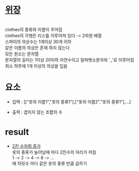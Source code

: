# [위장](https://school.programmers.co.kr/learn/courses/10302/lessons/62950)

<br/> clothes의 종류와 이름이 주어짐
<br/> clothes의 각행은 리스틀 이루어져 있다 -> 2차원 배열
<br/> 스파이의 의상수는 1개이상 30개 이하
<br/> 같은 이름의 의상은 존재 하지 않는다
<br/> 모든 원소는 문자열
<br/> 문자열의 길이는 1이상 20이하 자연수이고 알파벳소문자와 '_'로 이루어짐
<br/> 최소 하루에 1개 이상의 의상을 입음

# 요소

- 입력 : [["옷의 이름1","옷의 종류1"],["옷의 이름2","옷의 종류1"],...]

- 출력 : 겹치지 않는 조합의 수

# result

- [2진 수처럼 증가](/src/fstsolution.java)
<br/> 옷의 종류가 늘어날때 마다 2진수의 자리가 커짐
<br/> 1 -> 2 -> 4 -> 8 -> ... 
<br/> 매 자릿수 마다 같은 옷의 종류 만큼 곱하기